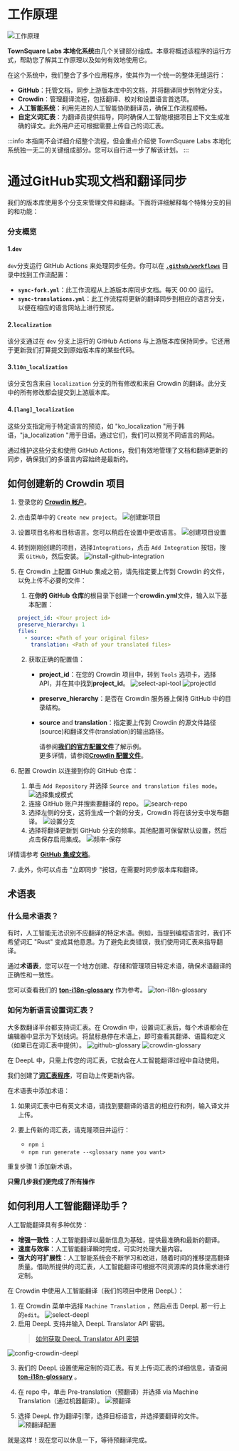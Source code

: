 # 工作原理

![工作原理](/img/localizationProgramGuideline/localization-program.png)

**TownSquare Labs 本地化系统**由几个关键部分组成。本章将概述该程序的运行方式，帮助您了解其工作原理以及如何有效地使用它。

在这个系统中，我们整合了多个应用程序，使其作为一个统一的整体无缝运行：

- **GitHub**：托管文档，同步上游版本库中的文档，并将翻译同步到特定分支。
- **Crowdin**：管理翻译流程，包括翻译、校对和设置语言首选项。
- **人工智能系统**：利用先进的人工智能协助翻译员，确保工作流程顺畅。
- **自定义词汇表**：为翻译员提供指导，同时确保人工智能根据项目上下文生成准确的译文。此外用户还可根据需要上传自己的词汇表。

:::info
本指南不会详细介绍整个流程，但会重点介绍使 TownSquare Labs 本地化系统独一无二的关键组成部分。您可以自行进一步了解该计划。
:::

# 通过GitHub实现文档和翻译同步

我们的版本库使用多个分支来管理文件和翻译。下面将详细解释每个特殊分支的目的和功能：

### 分支概览

#### 1.`dev`

`dev`分支运行 GitHub Actions 来处理同步任务。你可以在 [**`.github/workflows`**](https://github.com/TownSquareXYZ/ton-docs/tree/dev/.github/workflows) 目录中找到工作流配置：

- **`sync-fork.yml`**：此工作流程从上游版本库同步文档。每天 00:00 运行。
- **`sync-translations.yml`**：此工作流程将更新的翻译同步到相应的语言分支，以便在相应的语言网站上进行预览。

#### 2.`localization`

该分支通过在 `dev` 分支上运行的 GitHub Actions 与上游版本库保持同步。它还用于更新我们打算提交到原始版本库的某些代码。

#### 3.`l10n_localization`

该分支包含来自 `localization` 分支的所有修改和来自 Crowdin 的翻译。此分支中的所有修改都会提交到上游版本库。

#### 4.`[lang]_localization`

这些分支指定用于特定语言的预览，如 "ko_localization "用于韩语，"ja_localization "用于日语。通过它们，我们可以预览不同语言的网站。

通过维护这些分支和使用 GitHub Actions，我们有效地管理了文档和翻译更新的同步，确保我们的多语言内容始终是最新的。

## 如何创建新的 Crowdin 项目

1. 登录您的 [**Crowdin 帐户**](https://accounts.crowdin.com/login)。

2. 点击菜单中的 `Create new project`。
   ![创建新项目](/img/localizationProgramGuideline/howItWorked/create-new-project.png)

3. 设置项目名称和目标语言。您可以稍后在设置中更改语言。
   ![创建项目设置](/img/localizationProgramGuideline/howItWorked/create-project-setting.png)

4. 转到刚刚创建的项目，选择`Integrations`，点击 `Add Integration` 按钮，搜索 `GitHub`，然后安装。
   ![install-github-integration](/img/localizationProgramGuideline/howItWorked/install-github-integration.png)

5. 在 Crowdin 上配置 GitHub 集成之前，请先指定要上传到 Crowdin 的文件，以免上传不必要的文件：

   1. 在**你的 GitHub 仓库**的根目录下创建一个**crowdin.yml**文件，输入以下基本配置：

   ```yml
   project_id: <Your project id>
   preserve_hierarchy: 1
   files:
     - source: <Path of your original files>
       translation: <Path of your translated files>
   ```

   2. 获取正确的配置值：
      - **project_id**：在您的 Crowdin 项目中，转到 `Tools` 选项卡，选择 API，并在其中找到**project_id**。
        ![select-api-tool](/img/localizationProgramGuideline/howItWorked/select-api-tool.png)
        ![projectId](/img/localizationProgramGuideline/howItWorked/projectId.png)
      - **preserve_hierarchy**：是否在 Crowdin 服务器上保持 GitHub 中的目录结构。
      - **source** and **translation**：指定要上传到 Crowdin 的源文件路径(source)和翻译文件(translation)的输出路径。

        请参阅[**我们的官方配置文件**](https://github.com/TownSquareXYZ/ton-docs/blob/localization/crowdin.yml)了解示例。\
        更多详情，请参阅[**Crowdin 配置文件**](https://developer.crowdin.com/configuration-file/)。

6. 配置 Crowdin 以连接到你的 GitHub 仓库：
   1. 单击 `Add Repository` 并选择 `Source and translation files mode`。
      ![选择集成模式](/img/localizationProgramGuideline/howItWorked/select-integration-mode.png)
   2. 连接 GitHub 账户并搜索要翻译的 repo。
      ![search-repo](/img/localizationProgramGuideline/howItWorked/search-repo.png)
   3. 选择左侧的分支，这将生成一个新的分支，Crowdin 将在该分支中发布翻译。
      ![设置分支](/img/localizationProgramGuideline/howItWorked/setting-branch.png)
   4. 选择将翻译更新到 GitHub 分支的频率。其他配置可保留默认设置，然后点击保存启用集成。
      ![频率-保存](/img/localizationProgramGuideline/howItWorked/frequency-save.png)

详情请参考 [**GitHub 集成文档**](https://support.crowdin.com/github-integration/)。

7. 此外，你可以点击 "立即同步 "按钮，在需要时同步版本库和翻译。

## 术语表

### 什么是术语表？

有时，人工智能无法识别不应翻译的特定术语。例如，当提到编程语言时，我们不希望词汇 "Rust" 变成其他意思。为了避免此类错误，我们使用词汇表来指导翻译。

通过**术语表**，您可以在一个地方创建、存储和管理项目特定术语，确保术语翻译的正确性和一致性。

您可以查看我们的 [**ton-i18n-glossary**](https://github.com/TownSquareXYZ/ton-i18n-glossary) 作为参考。
![ton-i18n-glossary](/img/localizationProgramGuideline/howItWorked/ton-i18n-glossary.png)

### 如何为新语言设置词汇表？

大多数翻译平台都支持词汇表。在 Crowdin 中，设置词汇表后，每个术语都会在编辑器中显示为下划线词。将鼠标悬停在术语上，即可查看其翻译、语篇和定义（如果已在词汇表中提供）。
![github-glossary](/img/localizationProgramGuideline/howItWorked/github-glossary.png)
![crowdin-glossary](/img/localizationProgramGuideline/howItWorked/crowdin-glossary.png)

在 DeepL 中，只需上传您的词汇表，它就会在人工智能翻译过程中自动使用。

我们创建了[**词汇表程序**](https://github.com/TownSquareXYZ/ton-i18n-glossary)，可自动上传更新内容。

在术语表中添加术语：

1. 如果词汇表中已有英文术语，请找到要翻译的语言的相应行和列，输入译文并上传。
2. 要上传新的词汇表，请克隆项目并运行：

   - `npm i`
   - `npm run generate --<glossary name you want>`

重复步骤 1 添加新术语。

**只需几步我们便完成了所有操作**

## 如何利用人工智能翻译助手？

人工智能翻译具有多种优势：

- **增强一致性**：人工智能翻译以最新信息为基础，提供最准确和最新的翻译。
- **速度与效率**：人工智能翻译瞬时完成，可实时处理大量内容。
- **强大的可扩展性**：人工智能系统会不断学习和改进，随着时间的推移提高翻译质量。借助所提供的词汇表，人工智能翻译可根据不同资源库的具体需求进行定制。

在 Crowdin 中使用人工智能翻译（我们的项目中使用 DeepL）：

1. 在 Crowdin 菜单中选择 `Machine Translation` ，然后点击 DeepL 那一行上的`edit`。
   ![select-deepl](/img/localizationProgramGuideline/howItWorked/select-deepl.png)
2. 启用 DeepL 支持并输入 DeepL Translator API 密钥。
   > [如何获取 DeepL Translator API 密钥](https://www.deepl.com/pro-api?cta=header-pro-api)

![config-crowdin-deepl](/img/localizationProgramGuideline/howItWorked/config-crowdin-deepl.png)

3. 我们的 DeepL 设置使用定制的词汇表。有关上传词汇表的详细信息，请查阅 [**ton-i18n-glossary**](https://github.com/TownSquareXYZ/ton-i18n-glossary) 。

4. 在 repo 中，单击 Pre-translation（预翻译）并选择 via Machine Translation（通过机器翻译）。
   ![预翻译](/img/localizationProgramGuideline/howItWorked/pre-translation.png)

5. 选择 DeepL 作为翻译引擎，选择目标语言，并选择要翻译的文件。
   ![预翻译配置](/img/localizationProgramGuideline/howItWorked/pre-translate-config.png)

就是这样！现在您可以休息一下，等待预翻译完成。
